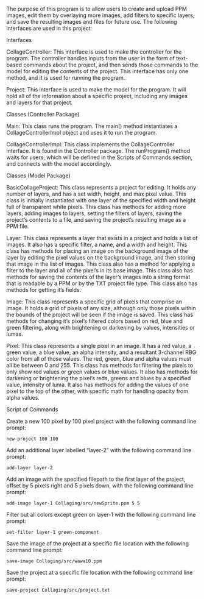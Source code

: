 
The purpose of this program is to allow users to create and upload PPM images, edit them by overlaying more images, add filters to specific layers, and save the resulting images and files for future use. The following interfaces are used in this project:




Interfaces

CollageController:
This interface is used to make the controller for the program. The controller handles inputs from the user in the form of text-based commands about the project, and then sends those commands to the model for editing the contents of the project.
This interface has only one method, and it is used for running the program.

Project:
This interface is used to make the model for the program. It will hold all of the information about a specific project, including any images and layers for that project.




Classes (Controller Package)

Main:
This class runs the program.
The main() method instantiates a CollageControllerImpl object and uses it to run the program.

CollageControllerImpl:
This class implements the CollageController interface. It is found in the Controller package.
The runProgram() method waits for users, which will be defined in the Scripts of Commands section, and connects with the model accordingly.


Classes (Model Package)

BasicCollageProject:
This class represents a project for editing. It holds any number of layers, and has a set width, height, and max pixel value.
This class is initially instantiated with one layer of the specified width and height full of transparent white pixels.
This class has methods for adding more layers, adding images to layers, setting the filters of layers, saving the project’s contents to a file, and saving the project’s resulting image as a PPM file.

Layer:
This class represents a layer that exists in a project and holds a list of images. It also has a specific filter, a name, and a width and height.
This class has methods for placing an image on the background image of the layer by editing the pixel values on the background image, and then storing that image in the list of images.
This class also has a method for applying a filter to the layer and all of the pixel’s in its base image.
This class also has methods for saving the contents of the layer’s images into a string format that is readable by a PPM or by the TXT project file type.
This class also has methods for getting it’s fields.

Image:
This class represents a specific grid of pixels that comprise an image. It holds a grid of pixels of any size, although only those pixels within the bounds of the project will be seen if the image is saved.
This class has methods for changing it’s pixel’s filtered colors based on red, blue and green filtering, along with brightening or darkening by values, intensities or lumas.

Pixel:
This class represents a single pixel in an image. It has a red value, a green value, a blue value, an alpha intensity, and a resultant 3-channel RBG color from all of those values. The red, green, blue and alpha values must all be between 0 and 255.
This class has methods for filtering the pixels to only show red values or green values or blue values.
It also has methods for darkening or brightening the pixel’s reds, greens and blues by a specified value, intensity of luma.
It also has methods for adding the values of one pixel to the top of the other, with specific math for handling opacity from alpha values.




Script of Commands

Create a new 100 pixel by 100 pixel project with the following command line prompt:

`new-project 100 100
`

Add an additional layer labelled “layer-2” with the following command line prompt:

`add-layer layer-2`


Add an image with the specified filepath to the first layer of the project, offset by 5 pixels right and 5 pixels down, with the following command line prompt:

`add-image layer-1 Collaging/src/newSprite.ppm 5 5`


Filter out all colors except green on layer-1 with the following command line prompt:

`set-filter layer-1 green-component`


Save the image of the project at a specific file location with the following command line prompt:

`save-image Collaging/src/wawa10.ppm`


Save the project at a specific file location with the following command line prompt:

`save-project Collaging/src/project.txt`
